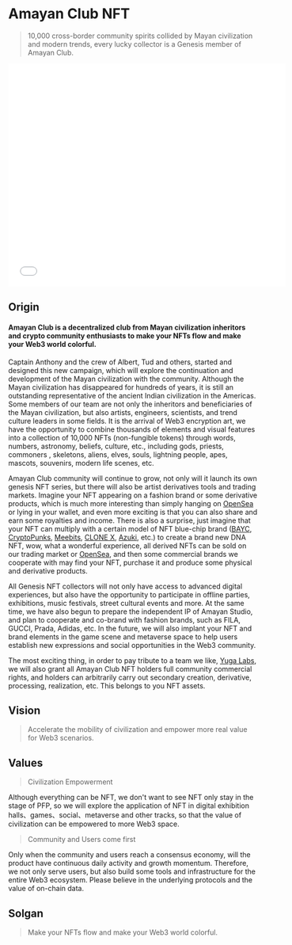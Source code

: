 # Amayan Club NFT

> 10,000 cross-border community spirits collided by Mayan civilization and modern trends, every lucky collector is a Genesis member of Amayan Club.

<iframe width="560" height="450" src="//youtube.com/embed/l1lrXVuCGO8" title="YouTube video player" frameborder="0" allow="accelerometer; autoplay; clipboard-write; encrypted-media; gyroscope; picture-in-picture" allowfullscreen></iframe>

## Origin

<h4>Amayan Club is a decentralized club from Mayan civilization inheritors and crypto community enthusiasts to make your NFTs flow and make your Web3 world colorful.</h4>

Captain Anthony and the crew of Albert, Tud and others, started and designed this new campaign, which will explore the continuation and development of the Mayan civilization with the community. Although the Mayan civilization has disappeared for hundreds of years, it is still an outstanding representative of the ancient Indian civilization in the Americas. Some members of our team are not only the inheritors and beneficiaries of the Mayan civilization, but also artists, engineers, scientists, and trend culture leaders in some fields. It is the arrival of Web3 encryption art, we have the opportunity to combine thousands of elements and visual features into a collection of 10,000 NFTs (non-fungible tokens) through words, numbers, astronomy, beliefs, culture, etc., including gods, priests, commoners , skeletons, aliens, elves, souls, lightning people, apes, mascots, souvenirs, modern life scenes, etc.

Amayan Club community will continue to grow, not only will it launch its own genesis NFT series, but there will also be artist derivatives tools and trading markets. Imagine your NFT appearing on a fashion brand or some derivative products, which is much more interesting than simply hanging on [OpenSea](//opensea.io) or lying in your wallet, and even more exciting is that you can also share and earn some royalties and income. There is also a surprise, just imagine that your NFT can multiply with a certain model of NFT blue-chip brand ([BAYC](//opensea.io/collection/boredapeyachtclub), [CryptoPunks](//opensea.io/collection/cryptopunks), [Meebits](//opensea.io/collection/meebits), [CLONE X](//opensea.io/collection/clonex), [Azuki](//opensea.io/collection/azuki), etc.) to create a brand new DNA NFT, wow, what a wonderful experience, all derived NFTs can be sold on our trading market or [OpenSea](//opensea.io), and then some commercial brands we cooperate with may find your NFT, purchase it and produce some physical and derivative products.

All Genesis NFT collectors will not only have access to advanced digital experiences, but also have the opportunity to participate in offline parties, exhibitions, music festivals, street cultural events and more. At the same time, we have also begun to prepare the independent IP of Amayan Studio, and plan to cooperate and co-brand with fashion brands, such as FILA, GUCCI, Prada, Adidas, etc. In the future, we will also implant your NFT and brand elements in the game scene and metaverse space to help users establish new expressions and social opportunities in the Web3 community.

The most exciting thing, in order to pay tribute to a team we like, [Yuga Labs](https://yuga.com), we will also grant all Amayan Club NFT holders full community commercial rights, and holders can arbitrarily carry out secondary creation, derivative, processing, realization, etc. This belongs to you NFT assets.

## Vision

> Accelerate the mobility of civilization and empower more real value for Web3 scenarios.

## Values

> Civilization Empowerment
<p>Although everything can be NFT, we don't want to see NFT only stay in the stage of PFP, so we will explore the application of NFT in digital exhibition halls、games、social、metaverse and other tracks, so that the value of civilization can be empowered to more Web3 space.</p>

> Community and Users come first
<p>Only when the community and users reach a consensus economy, will the product have continuous daily activity and growth momentum. Therefore, we not only serve users, but also build some tools and infrastructure for the entire Web3 ecosystem. Please believe in the underlying protocols and the value of on-chain data.</p>

## Solgan

> Make your NFTs flow and make your Web3 world colorful.